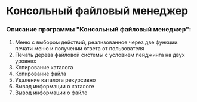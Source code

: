 ﻿# **Консольный файловый менеджер**
 
 ### Описание программы "Консольный файловый менеджер":
 
 1. Меню с выбором действий, реализованное через две функции: печати меню и получении ответа от пользователя
 2. Печать дерева файловой системы с условием пейджинга на двух уровнях
 3. Копирование каталога
 4. Копирование файла
 5. Удаление каталога рекурсивно
 6. Вывод информации о каталоге
 7. Вывод информации о файле
 
